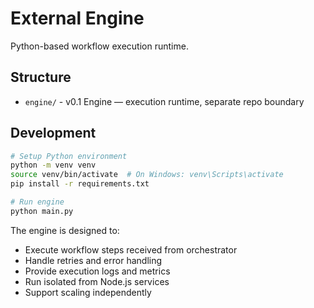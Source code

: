 # External Engine

Python-based workflow execution runtime.

## Structure

- `engine/` - v0.1 Engine — execution runtime, separate repo boundary

## Development

```bash
# Setup Python environment
python -m venv venv
source venv/bin/activate  # On Windows: venv\Scripts\activate
pip install -r requirements.txt

# Run engine
python main.py
```

The engine is designed to:
- Execute workflow steps received from orchestrator
- Handle retries and error handling
- Provide execution logs and metrics
- Run isolated from Node.js services
- Support scaling independently
